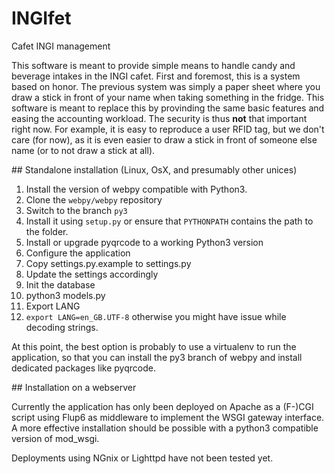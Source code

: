 # INGIfet
Cafet INGI management

This software is meant to provide simple means to handle candy and beverage intakes in the INGI cafet.
First and foremost, this is a system based on honor. The previous system was simply a paper sheet where
you draw a stick in front of your name when taking something in the fridge. This software is meant to
replace this by provinding the same basic features and easing the accounting workload. The security
is thus **not** that important right now. For example, it is easy to reproduce a user RFID tag, but we
don't care (for now), as it is even easier to draw a stick in front of someone else name (or to not draw
a stick at all).

## Standalone installation (Linux, OsX, and presumably other unices)

1. Install the version of webpy compatible with Python3.
  1. Clone the `webpy/webpy` repository
  2. Switch to the branch `py3`
  3. Install it using `setup.py` or ensure that `PYTHONPATH` contains the path to the folder.
  4. Install or upgrade pyqrcode to a working Python3 version
2. Configure the application
  1. Copy settings.py.example to settings.py
  2. Update the settings accordingly
3. Init the database
  1. python3 models.py
4. Export LANG
  1. `export LANG=en_GB.UTF-8` otherwise you might have issue while decoding strings.

At this point, the best option is probably to use a virtualenv to run the application, so that you can install the py3 branch of webpy and install dedicated packages like pyqrcode.

## Installation on a webserver

Currently the application has only been deployed on Apache as a (F-)CGI script using Flup6 as middleware to implement the WSGI gateway interface. A more effective installation should be possible with a python3 compatible version of mod_wsgi.

Deployments using NGnix or Lighttpd have not been tested yet.

